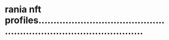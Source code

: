 # rania nft profiles........................................................................................

